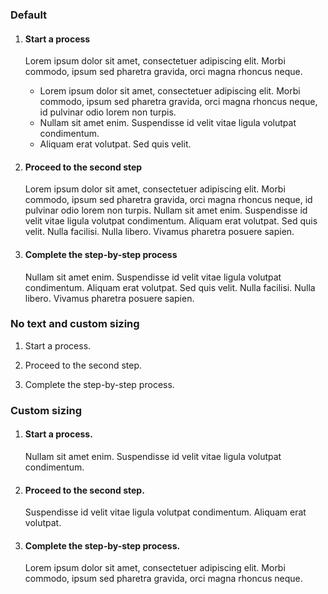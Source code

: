<h3 class="site-preview-heading">Default</h3>
<ol class="usa-process-list">
  <li class="usa-process-list__item">
    <h4 class="usa-process-list__heading">Start a process</h4>
    <p class="margin-top-05">
      Lorem ipsum dolor sit amet, consectetuer adipiscing elit. Morbi commodo,
      ipsum sed pharetra gravida, orci magna rhoncus neque.
    </p>
    <ul>
      <li>
        Lorem ipsum dolor sit amet, consectetuer adipiscing elit. Morbi commodo,
        ipsum sed pharetra gravida, orci magna rhoncus neque, id pulvinar odio
        lorem non turpis.
      </li>
      <li>
        Nullam sit amet enim. Suspendisse id velit vitae ligula volutpat
        condimentum.
      </li>
      <li>Aliquam erat volutpat. Sed quis velit.</li>
    </ul>
  </li>
  <li class="usa-process-list__item">
    <h4 class="usa-process-list__heading">Proceed to the second step</h4>
    <p>
      Lorem ipsum dolor sit amet, consectetuer adipiscing elit. Morbi commodo,
      ipsum sed pharetra gravida, orci magna rhoncus neque, id pulvinar odio
      lorem non turpis. Nullam sit amet enim. Suspendisse id velit vitae ligula
      volutpat condimentum. Aliquam erat volutpat. Sed quis velit. Nulla
      facilisi. Nulla libero. Vivamus pharetra posuere sapien.
    </p>
  </li>
  <li class="usa-process-list__item">
    <h4 class="usa-process-list__heading">Complete the step-by-step process</h4>
    <p>
      Nullam sit amet enim. Suspendisse id velit vitae ligula volutpat
      condimentum. Aliquam erat volutpat. Sed quis velit. Nulla facilisi. Nulla
      libero. Vivamus pharetra posuere sapien.
    </p>
  </li>
</ol>

<h3 class="site-preview-heading">No text and custom sizing</h3>
<ol class="usa-process-list">
  <li class="usa-process-list__item padding-bottom-4">
    <p class="usa-process-list__heading font-sans-xl line-height-sans-1">
      Start a process.
    </p>
  </li>
  <li class="usa-process-list__item padding-bottom-4">
    <p class="usa-process-list__heading font-sans-xl line-height-sans-1">
      Proceed to the second step.
    </p>
  </li>
  <li class="usa-process-list__item">
    <p class="usa-process-list__heading font-sans-xl line-height-sans-1">
      Complete the step-by-step process.
    </p>
  </li>
</ol>

<h3 class="site-preview-heading">Custom sizing</h3>
<ol class="usa-process-list">
  <li class="usa-process-list__item padding-bottom-4">
    <h4 class="usa-process-list__heading font-sans-xl line-height-sans-1">
      Start a process.
    </h4>
    <p class="font-sans-lg margin-top-1 text-light">
      Nullam sit amet enim. Suspendisse id velit vitae ligula volutpat
      condimentum.
    </p>
  </li>
  <li class="usa-process-list__item padding-bottom-4">
    <h4 class="usa-process-list__heading font-sans-xl line-height-sans-1">
      Proceed to the second step.
    </h4>
    <p class="font-sans-lg margin-top-1 text-light">
      Suspendisse id velit vitae ligula volutpat condimentum. Aliquam erat
      volutpat.
    </p>
  </li>
  <li class="usa-process-list__item">
    <h4 class="usa-process-list__heading font-sans-xl line-height-sans-1">
      Complete the step-by-step process.
    </h4>
    <p class="font-sans-lg margin-top-1 text-light">
      Lorem ipsum dolor sit amet, consectetuer adipiscing elit. Morbi commodo,
      ipsum sed pharetra gravida, orci magna rhoncus neque.
    </p>
  </li>
</ol>
